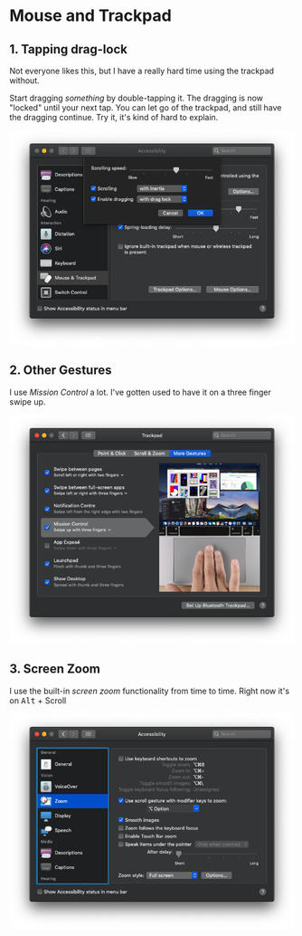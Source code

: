 # Mouse and Trackpad

## 1. Tapping drag-lock

Not everyone likes this, but I have a really hard time using the trackpad without.

Start dragging _something_ by double-tapping it. The dragging is now "locked" until your next tap. You can let go of the trackpad, and still have the dragging continue. Try it, it's kind of hard to explain.

![Tap for drag lock](assets/drag-lock.png)

## 2. Other Gestures

I use _Mission Control_ a lot. I've gotten used to have it on a three finger swipe up.

![Other gestures](assets/other-gestures.png)

## 3. Screen Zoom

I use the built-in _screen zoom_ functionality from time to time. Right now it's on <kbd>Alt</kbd> + Scroll

![Screen zoom](assets/screen-zoom.png)

